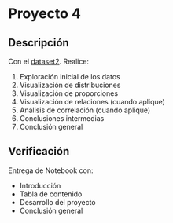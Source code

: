 # Proyecto 4


## Descripción

Con el [dataset2](https://raw.githubusercontent.com/labeconometria/MLxE/main/proyectos1er/dataset_2.csv). Realice:

1. Exploración inicial de los datos
2. Visualización de distribuciones
3. Visualización de proporciones
4. Visualización de relaciones (cuando aplique)
5. Análisis de correlación (cuando aplique)
6. Conclusiones intermedias
7. Conclusión general

## Verificación

Entrega de Notebook con:

- Introducción
- Tabla de contenido
- Desarrollo del proyecto
- Conclusión general
